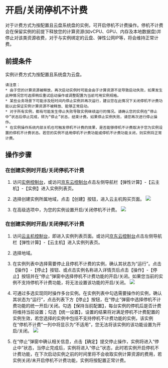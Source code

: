 # 开启/关闭停机不计费

对于计费方式为按配置且云盘系统盘的实例，可开启停机不计费操作。停机不计费会在保留实例的前提下释放您的计算资源(如vCPU、GPU、内存及本地数据盘)并停止对该类资源收费，对于与实例绑定的云盘、弹性公网IP等，将会维持正常计费。

## 前提条件

实例计费方式为按配置且系统盘为云盘。

	
	请注意：
	* 由于您的计算资源被释放，再次启动实例时可能会由于计算资源不足导致启动失败，如果发生此种情况您可选择稍后重试启动操作或调整配置为当前可用实例规格。
	* 某些业务场景下可能涉及短时间内停止实例并再次运行，建议您在此情况下关闭停机不计费功能以此保证实例计算资源不被释放、能够正常启动。
	* 对于所有实例，都有可能发生停止失败导致实例继续运行的情况。请确认您的实例在“停止中”状态后停止完成，转为“停止”状态，结束计费。如果停止实例失败，请您再次进行停止操作。
	* 在实例操作系统内部关机也可触发停机不计费的效果，是否能够停机不计费取决于您为实例设置的停机不计费状态。若您的实例不适用停机不计费功能或停机不计费功能关闭，则实例将正常计费。

## 操作步骤

### 在创建实例时开启/关闭停机不计费

1. 访问[实例控制台](https://cns-console.jdcloud.com/host/compute/list)，或访问[京东云控制台](https://console.jdcloud.com)点击左侧导航栏【弹性计算】-【云主机】-【实例】进入实例列表页。

2. 选择创建实例所属地域，点击【创建】按钮，进入云主机购买页面。
![](../../../../image/vm/Getting-Start-Linux-Create-Region.png)

3. 在高级选项中，为您的实例设置开启/关闭停机不计费。
![](../../../../image/vm/uncharged_for_stopped_vm1.png)

### 在创建实例时开启/关闭停机不计费

1. 访问[云主机控制台](https://cns-console.jdcloud.com/host/compute/list)，即进入实例列表页面。或访问[京东云控制台](https://console.jdcloud.com)点击左侧导航栏【弹性计算】-【云主机】进入实例列表页。

2. 选择地域。

3. 在实例列表中选择需要停止且停机不计费的实例，确认其状态为“运行”。点击【操作】-【停止】按钮、或点击实例名称进入详情页后点击【操作】-【停止】按钮并在“停止”弹窗中选择停机不计费功能的开启/关闭。如果您当前的实例不支持停机不计费功能，将无法设置该功能的开启/关闭。
![](../../../../image/vm/uncharged_for_stopped_vm2.png)

4. 可通过多选实现同时操作多台实例。在实例列表中勾选需要操作的实例，确认其状态为“运行”，点击列表下方【停止】按钮，在“停止”弹窗中选择停机不计费功能的统一开启/关闭。勾选【保持当前配置】，每台实例的停机后是否计费将维持当前设置；勾选【统一设置】，设置的结果将对满足停机不计费配置的实例生效，若您选择的实例中包括不支持停机不计费功能的实例，该实例在“停机不计费”一列中将显示为“不适用”，您无法将该实例的该功能设置为开启/关闭。
![](../../../../image/vm/uncharged_for_stopped_vm3.png)

5. 在“停止”弹窗中确认相关信息，点击【确定】提交停止操作，实例将进入“停止中”状态，当停止完成后，实例将进入“停止”状态，此时若实例开启停机不计费功能，在下次启动实例之前的时间里将不会收取实例计算资源的费用，若实例关闭/未开启停机不计费功能，实例将按配置正常计费。

	




